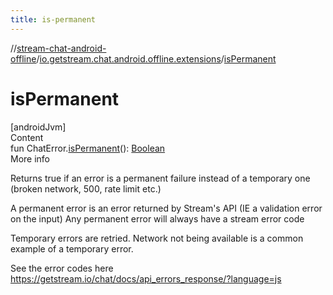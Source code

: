 ```yaml
---
title: is-permanent
---
```

//[stream-chat-android-offline](../../index.md)/[io.getstream.chat.android.offline.extensions](index.md)/[isPermanent](isPermanent.md)



# isPermanent  
[androidJvm]  
Content  
fun ChatError.[isPermanent](isPermanent.md)(): [Boolean](https://kotlinlang.org/api/latest/jvm/stdlib/kotlin/-boolean/index.html)  
More info  


Returns true if an error is a permanent failure instead of a temporary one (broken network, 500, rate limit etc.)



A permanent error is an error returned by Stream's API (IE a validation error on the input) Any permanent error will always have a stream error code



Temporary errors are retried. Network not being available is a common example of a temporary error.



See the error codes here https://getstream.io/chat/docs/api_errors_response/?language=js

  



